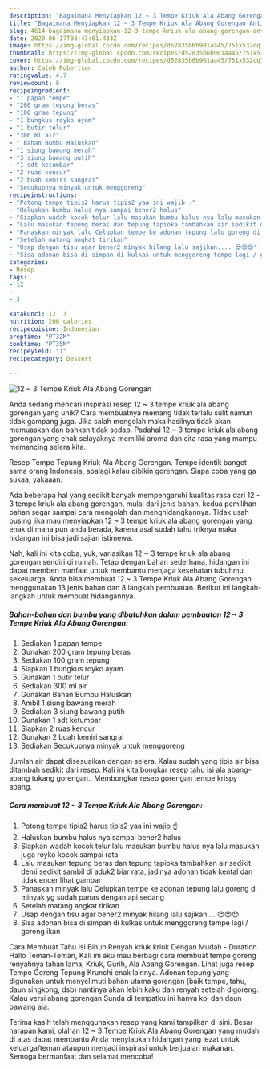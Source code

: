 ```yaml
---
description: "Bagaimana Menyiapkan 12 ~ 3 Tempe Kriuk Ala Abang Gorengan Anti Gagal"
title: "Bagaimana Menyiapkan 12 ~ 3 Tempe Kriuk Ala Abang Gorengan Anti Gagal"
slug: 4614-bagaimana-menyiapkan-12-3-tempe-kriuk-ala-abang-gorengan-anti-gagal
date: 2020-06-17T08:43:01.433Z
image: https://img-global.cpcdn.com/recipes/d52835b6b901aa45/751x532cq70/12-3-tempe-kriuk-ala-abang-gorengan-foto-resep-utama.jpg
thumbnail: https://img-global.cpcdn.com/recipes/d52835b6b901aa45/751x532cq70/12-3-tempe-kriuk-ala-abang-gorengan-foto-resep-utama.jpg
cover: https://img-global.cpcdn.com/recipes/d52835b6b901aa45/751x532cq70/12-3-tempe-kriuk-ala-abang-gorengan-foto-resep-utama.jpg
author: Caleb Robertson
ratingvalue: 4.7
reviewcount: 8
recipeingredient:
- "1 papan tempe"
- "200 gram tepung beras"
- "100 gram tepung"
- "1 bungkus royko ayam"
- "1 butir telur"
- "300 ml air"
- " Bahan Bumbu Haluskan"
- "1 siung bawang merah"
- "3 siung bawang putih"
- "1 sdt ketumbar"
- "2 ruas kencur"
- "2 buah kemiri sangrai"
- "Secukupnya minyak untuk menggoreng"
recipeinstructions:
- "Potong tempe tipis2 harus tipis2 yaa ini wajib ☝"
- "Haluskan bumbu halus nya sampai bener2 halus"
- "Siapkan wadah kocok telur lalu masukan bumbu halus nya lalu masukan juga royko kocok sampai rata"
- "Lalu masukan tepung beras dan tepung tapioka tambahkan air sedikit demi sedikit sambil di aduk2 biar rata, jadinya adonan tidak kental dan tidak encer lihat gambar"
- "Panaskan minyak lalu Celupkan tempe ke adonan tepung lalu goreng di minyak yg sudah panas dengan api sedang"
- "Setelah matang angkat tirikan"
- "Usap dengan tisu agar bener2 minyak hilang lalu sajikan.... 😍😍😍"
- "Sisa adonan bisa di simpan di kulkas untuk menggoreng tempe lagi / goreng ikan"
categories:
- Resep
tags:
- 12
- 
- 3

katakunci: 12  3 
nutrition: 206 calories
recipecuisine: Indonesian
preptime: "PT32M"
cooktime: "PT35M"
recipeyield: "1"
recipecategory: Dessert

---
```



![12 ~ 3 Tempe Kriuk Ala Abang Gorengan](https://img-global.cpcdn.com/recipes/d52835b6b901aa45/751x532cq70/12-3-tempe-kriuk-ala-abang-gorengan-foto-resep-utama.jpg)

Anda sedang mencari inspirasi resep 12 ~ 3 tempe kriuk ala abang gorengan yang unik? Cara membuatnya memang tidak terlalu sulit namun tidak gampang juga. Jika salah mengolah maka hasilnya tidak akan memuaskan dan bahkan tidak sedap. Padahal 12 ~ 3 tempe kriuk ala abang gorengan yang enak selayaknya memiliki aroma dan cita rasa yang mampu memancing selera kita.

Resep Tempe Tepung Kriuk Ala Abang Gorengan. Tempe identik banget sama orang Indonesia, apalagi kalau dibikin gorengan. Siapa coba yang ga sukaa, yakaaan.

Ada beberapa hal yang sedikit banyak mempengaruhi kualitas rasa dari 12 ~ 3 tempe kriuk ala abang gorengan, mulai dari jenis bahan, kedua pemilihan bahan segar sampai cara mengolah dan menghidangkannya. Tidak usah pusing jika mau menyiapkan 12 ~ 3 tempe kriuk ala abang gorengan yang enak di mana pun anda berada, karena asal sudah tahu triknya maka hidangan ini bisa jadi sajian istimewa.


Nah, kali ini kita coba, yuk, variasikan 12 ~ 3 tempe kriuk ala abang gorengan sendiri di rumah. Tetap dengan bahan sederhana, hidangan ini dapat memberi manfaat untuk membantu menjaga kesehatan tubuhmu sekeluarga. Anda bisa membuat 12 ~ 3 Tempe Kriuk Ala Abang Gorengan menggunakan 13 jenis bahan dan 8 langkah pembuatan. Berikut ini langkah-langkah untuk membuat hidangannya.

<!--inarticleads1-->

##### Bahan-bahan dan bumbu yang dibutuhkan dalam pembuatan 12 ~ 3 Tempe Kriuk Ala Abang Gorengan:

1. Sediakan 1 papan tempe
1. Gunakan 200 gram tepung beras
1. Sediakan 100 gram tepung
1. Siapkan 1 bungkus royko ayam
1. Gunakan 1 butir telur
1. Sediakan 300 ml air
1. Gunakan  Bahan Bumbu Haluskan
1. Ambil 1 siung bawang merah
1. Sediakan 3 siung bawang putih
1. Gunakan 1 sdt ketumbar
1. Siapkan 2 ruas kencur
1. Gunakan 2 buah kemiri sangrai
1. Sediakan Secukupnya minyak untuk menggoreng


Jumlah air dapat disesuaikan dengan selera. Kalau sudah yang tipis air bisa ditambah sedikit dari resep. Kali ini kita bongkar resep tahu isi ala abang-abang tukang gorengan.. Membongkar resep gorengan tempe krispy abang. 

<!--inarticleads2-->

##### Cara membuat 12 ~ 3 Tempe Kriuk Ala Abang Gorengan:

1. Potong tempe tipis2 harus tipis2 yaa ini wajib ☝
1. Haluskan bumbu halus nya sampai bener2 halus
1. Siapkan wadah kocok telur lalu masukan bumbu halus nya lalu masukan juga royko kocok sampai rata
1. Lalu masukan tepung beras dan tepung tapioka tambahkan air sedikit demi sedikit sambil di aduk2 biar rata, jadinya adonan tidak kental dan tidak encer lihat gambar
1. Panaskan minyak lalu Celupkan tempe ke adonan tepung lalu goreng di minyak yg sudah panas dengan api sedang
1. Setelah matang angkat tirikan
1. Usap dengan tisu agar bener2 minyak hilang lalu sajikan.... 😍😍😍
1. Sisa adonan bisa di simpan di kulkas untuk menggoreng tempe lagi / goreng ikan


Cara Membuat Tahu Isi Bihun Renyah kriuk kriuk Dengan Mudah - Duration. Hallo Teman-Teman, Kali ini aku mau berbagi cara membuat tempe goreng renyahnya tahan lama, Kriuk, Gurih, Ala Abang Gorengan. Lihat juga resep Tempe Goreng Tepung Krunchi enak lainnya. Adonan tepung yang digunakan untuk menyelimuti bahan utama gorengan (baik tempe, tahu, daun singkong, dsb) nantinya akan lebih kaku dan renyah setelah digoreng. Kalau versi abang gorengan Sunda di tempatku ini hanya kol dan daun bawang aja. 

Terima kasih telah menggunakan resep yang kami tampilkan di sini. Besar harapan kami, olahan 12 ~ 3 Tempe Kriuk Ala Abang Gorengan yang mudah di atas dapat membantu Anda menyiapkan hidangan yang lezat untuk keluarga/teman ataupun menjadi inspirasi untuk berjualan makanan. Semoga bermanfaat dan selamat mencoba!
